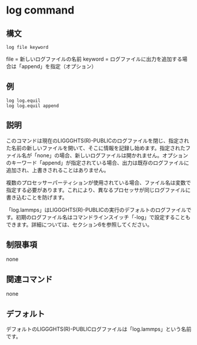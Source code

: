 # log command

## 構文
```
log file keyword
```

file = 新しいログファイルの名前
keyword = ログファイルに出力を追加する場合は「append」を指定（オプション）


## 例
```
log log.equil
log log.equil append
```

## 説明
このコマンドは現在のLIGGGHTS(R)-PUBLICのログファイルを閉じ、指定された名前の新しいファイルを開いて、そこに情報を記録し始めます。指定されたファイル名が「none」の場合、新しいログファイルは開かれません。オプションのキーワード「append」が指定されている場合、出力は既存のログファイルに追加され、上書きされることはありません。

複数のプロセッサーパーティションが使用されている場合、ファイル名は変数で指定する必要があります。これにより、異なるプロセッサが同じログファイルに書き込むことを防げます。

「log.lammps」はLIGGGHTS(R)-PUBLICの実行のデフォルトのログファイルです。初期のログファイル名はコマンドラインスイッチ「-log」で設定することもできます。詳細については、セクション6を参照してください。

## 制限事項
none

## 関連コマンド
none

## デフォルト
デフォルトのLIGGGHTS(R)-PUBLICログファイルは「log.lammps」という名前です。